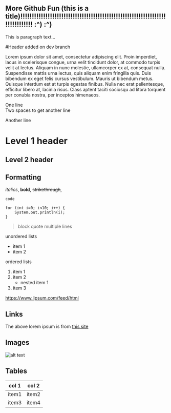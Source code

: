 More Github Fun (this is a title)!!!!!!!!!!!!!!!!!!!!!!!!!!!!!!!!!!!!!!!!!!!!!!!!!!!!!!!!!!!!!!!!!!!!!!!!!!!! :^) :^)
---------------------------------
This is paragraph text...

#Header added on dev branch

Lorem ipsum dolor sit amet, consectetur adipiscing elit. Proin imperdiet, lacus in scelerisque congue, urna velit tincidunt dolor, at commodo turpis velit at lectus. Aliquam in nunc molestie, ullamcorper ex at, consequat nulla. Suspendisse mattis urna lectus, quis aliquam enim fringilla quis. Duis bibendum ex eget felis cursus vestibulum. Mauris ut bibendum metus. Quisque interdum est at turpis egestas finibus. Nulla nec erat pellentesque, efficitur libero at, lacinia risus. Class aptent taciti sociosqu ad litora torquent per conubia nostra, per inceptos himenaeos.

One line  
Two spaces to get another line

Another line

# Level 1 header
## Level 2 header

## Formatting
*italics*, **bold**, ~~strikethrough~~,

`code`

```
for (int i=0; i<10; i++) {
    System.out.println(i);
}
```

>block quote
>multiple lines

unordered lists
* item 1
* item 2

ordered lists
1. item 1
1. item 2
    * nested item 1
1. item 3

https://www.lipsum.com/feed/html

## Links
The above lorem ipsum is from [this site](https://www.lipsum.com/feed/html)

## Images
![alt text](https://steemitimages.com/0x0/https://steemitimages.com/DQmZoxt18AetawkUVcZX24CZbde9rgQ9gnX1xWFUXTqYAS5/I-love-Markdown.jpg)

## Tables
|col 1|col 2|
|----|----|
|item1|item2|
|item3|item4|
